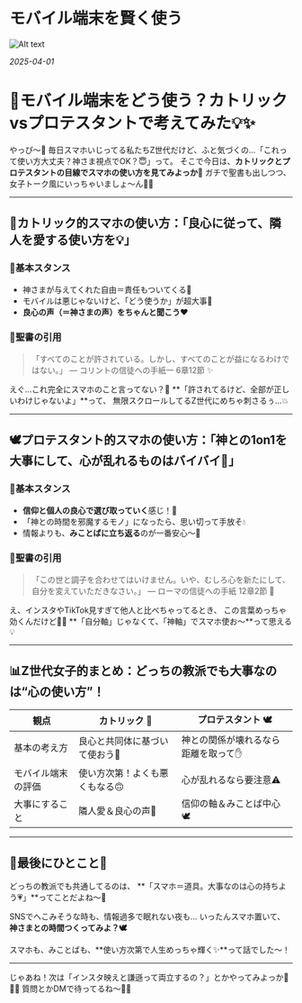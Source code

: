 # モバイル端末を賢く使う

![Alt text](/static/images/blog/asmrchurch_cute_thai_school_girl_lying_on_a_bench_in_pattaya_06109600-585b-461b-9c72-34031e149930.png)

*2025-04-01*

# 📱モバイル端末をどう使う？カトリックvsプロテスタントで考えてみた💡✨

やっぴ〜💖
毎日スマホいじってる私たちZ世代だけど、ふと気づくの…「これって使い方大丈夫？神さま視点でOK？😇」って。
そこで今日は、**カトリックとプロテスタントの目線でスマホの使い方を見てみよっか**💬
ガチで聖書も出しつつ、女子トーク風にいっちゃいましょ〜ん💋✨

---

## 💒カトリック的スマホの使い方：**「良心に従って、隣人を愛する使い方を💡」**

### 🧠基本スタンス

- 神さまが与えてくれた自由＝責任もついてくる🎁
- モバイルは悪じゃないけど、「どう使うか」が超大事👀
- **良心の声（＝神さまの声）をちゃんと聞こう❤️**

### 📖聖書の引用
> 「すべてのことが許されている。しかし、すべてのことが益になるわけではない。」
> — コリントの信徒への手紙一 6章12節 ✨

えぐ…これ完全にスマホのこと言ってない？🥹
**「許されてるけど、全部が正しいわけじゃないよ」**って、
無限スクロールしてるZ世代にめちゃ刺さるぅ…💥

---

## 🕊️プロテスタント的スマホの使い方：**「神との1on1を大事にして、心が乱れるものはバイバイ🧼」**

### 🧠基本スタンス

- **信仰と個人の良心で選び取っていく**感じ！🌿
- 「神との時間を邪魔するモノ」になったら、思い切って手放そ💧
- 情報よりも、**みことばに立ち返る**のが一番安心〜🫶

### 📖聖書の引用
> 「この世と調子を合わせてはいけません。いや、むしろ心を新たにして、自分を変えていただきなさい。」
> — ローマの信徒への手紙 12章2節 💫

え、インスタやTikTok見すぎて他人と比べちゃってるとき、
この言葉めっちゃ効くんだけど🥺💔
**「自分軸」じゃなくて、「神軸」でスマホ使お〜**って思える💡

---

## 📊Z世代女子的まとめ：どっちの教派でも大事なのは“心の使い方”！

| 観点 | カトリック 💒 | プロテスタント 🕊️ |
|------|----------------|--------------------|
| 基本の考え方 | 良心と共同体に基づいて使おう📲 | 神との関係が壊れるなら距離を取って✋ |
| モバイル端末の評価 | 使い方次第！よくも悪くもなる🙃 | 心が乱れるなら要注意⚠️ |
| 大事にすること | 隣人愛＆良心の声💓 | 信仰の軸＆みことば中心🕊️ |

---

## 💬最後にひとこと🌈

どっちの教派でも共通してるのは、
**「スマホ＝道具。大事なのは心の持ちよう💗」**ってことだよね〜💅

SNSでへこみそうな時も、情報過多で眠れない夜も…
いったんスマホ置いて、**神さまとの時間つくってみよ？🕊️**

スマホも、みことばも、**使い方次第で人生めっちゃ輝く✨**って話でした〜！

---

じゃあね！次は「インスタ映えと謙遜って両立するの？」とかやってみよっか📸🫣💕
質問とかDMで待ってるね〜🫶💌
